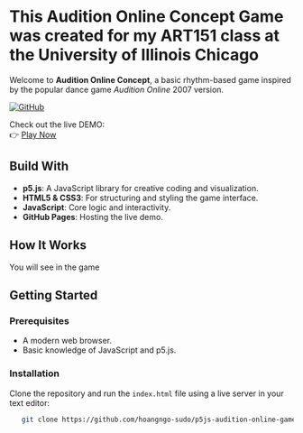 # This Audition Online Concept Game was created for my ART151 class at the University of Illinois Chicago

Welcome to **Audition Online Concept**, a basic rhythm-based game inspired by the popular dance game *Audition Online* 2007 version.

[![GitHub](https://img.shields.io/badge/GitHub-Repository-blue?style=for-the-badge)](https://github.com/hoangngo-sudo/p5js-audition-online-game)

Check out the live DEMO:  
👉 [Play Now](https://hoangngo-sudo.github.io/p5js-audition-online-game/)

## Build With
- **p5.js**: A JavaScript library for creative coding and visualization.
- **HTML5 & CSS3**: For structuring and styling the game interface.
- **JavaScript**: Core logic and interactivity.
- **GitHub Pages**: Hosting the live demo.

## How It Works

You will see in the game

## Getting Started

### Prerequisites
- A modern web browser.
- Basic knowledge of JavaScript and p5.js.

### Installation
Clone the repository and run the `index.html` file using a live server in your text editor:

```bash
   git clone https://github.com/hoangngo-sudo/p5js-audition-online-game.git
